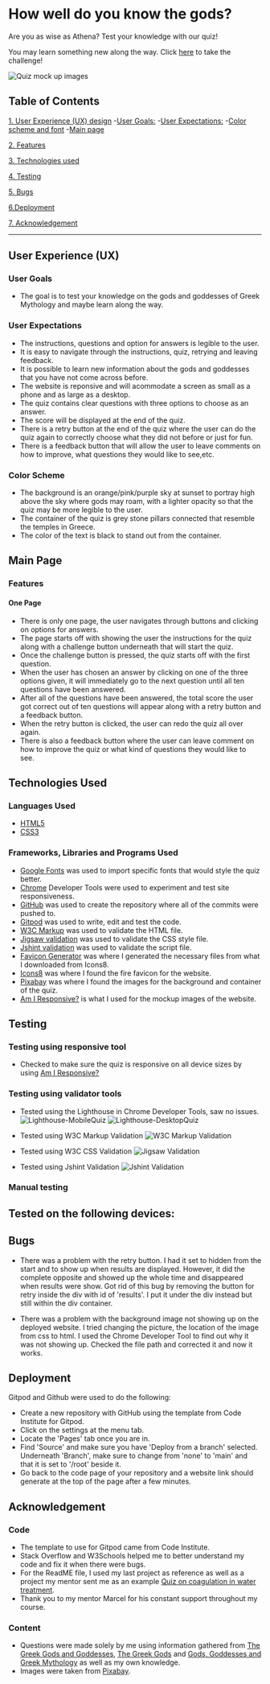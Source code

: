 # How well do you know the gods?
Are you as wise as Athena? Test your knowledge with our quiz!

You may learn something new along the way. Click [here](https://jrxmae.github.io/pp2-quiz/) to take the challenge!

![Quiz mock up images]()


## Table of Contents
[1. User Experience (UX) design](#ux)
    -[User Goals:](#user-goals)
    -[User Expectations:](#user-expectations)
    -[Color scheme and font](#color-scheme)
    -[Main page](#home-page)

[2. Features](#features)

[3. Technologies used](#technologies-used)

[4. Testing](#testing)

[5. Bugs](#bugs)

[6.Deployment](#deployment)

[7. Acknowledgement](#acknowledgement)


***

## User Experience (UX)

### User Goals

* The goal is to test your knowledge on the gods and goddesses of Greek Mythology and maybe learn along the way.

### User Expectations

* The instructions, questions and option for answers is legible to the user.
* It is easy to navigate through the instructions, quiz, retrying and leaving feedback.
* It is possible to learn new information about the gods and goddesses that you have not come across before.
* The website is reponsive and will acommodate a screen as small as a phone and as large as a desktop.
* The quiz contains clear questions with three options to choose as an answer.
* The score will be displayed at the end of the quiz.
* There is a retry button at the end of the quiz where the user can do the quiz again to correctly choose what they did not before or just for fun.
* There is a feedback button that will allow the user to leave comments on how to improve, what questions they would like to see,etc.


### Color Scheme
* The background is an orange/pink/purple sky at sunset to portray high above the sky where gods may roam, with a lighter opacity so that the quiz may be more legible to the user.
* The container of the quiz is grey stone pillars connected that resemble the temples in Greece.
* The color of the text is black to stand out from the container.

## Main Page

### Features

#### One Page

- There is only one page, the user navigates through buttons and clicking on options for answers.
- The page starts off with showing the user the instructions for the quiz along with a challenge button underneath that will start the quiz.
- Once the challenge button is pressed, the quiz starts off with the first question.
- When the user has chosen an answer by clicking on one of the three options given, it will immediately go to the next question until all ten questions have been answered.
- After all of the questions have been answered, the total score the user got correct out of ten questions will appear along with a retry button and a feedback button.
- When the retry button is clicked, the user can redo the quiz all over again.
- There is also a feedback button where the user can leave comment on how to improve the quiz or what kind of questions they would like to see.

## Technologies Used

### Languages Used
- [HTML5](https://en.wikipedia.org/wiki/HTML5)
- [CSS3](https://en.wikipedia.org/wiki/CSS)

### Frameworks, Libraries and Programs Used
- [Google Fonts](https://fonts.google.com/) was used to import specific fonts that would style the quiz better.
- [Chrome](https://www.google.com/intl/en_uk/chrome/) Developer Tools were used to experiment and test site responsiveness.
- [GitHub](https://github.com/) was used to create the repository where all of the commits were pushed to.
- [Gitpod](https://www.gitpod.io/) was used to write, edit and test the code.
- [W3C Markup](https://validator.w3.org/) was used to validate the HTML file.
- [Jigsaw validation](https://jigsaw.w3.org/) was used to validate the CSS style file.
- [Jshint validation](https://jshint.com/) was used to validate the script file.
- [Favicon Generator](https://favicon.io/favicon-converter/#google_vignette/) was where I generated the necessary files from what I downloaded from Icons8.
- [Icons8](https://icons8.com/icons/set/fire/) was where I found the fire favicon for the website.
- [Pixabay](https://pixabay.com/) was where I found the images for the background and container of the quiz.
- [Am I Responsive?](https://ui.dev/amiresponsive/) is what I used for the mockup images of the website.

## Testing
### Testing using responsive tool
- Checked to make sure the quiz is responsive on all device sizes by using [Am I Responsive?]()

### Testing using validator tools
- Tested using the Lighthouse in Chrome Developer Tools, saw no issues.
![Lighthouse-MobileQuiz](assets/images/lighthouse-mobilequiz.png)
![Lighthouse-DesktopQuiz](assets/images/lighthouse-desktopquiz.png)

- Tested using W3C Markup Validation ![W3C Markup Validation](assets/images/pp2-html-validate.png)

- Tested using W3C CSS Validation ![Jigsaw Validation](assets/images/pp2-css-validate.png)

- Tested using Jshint Validation ![Jshint Validation](assets/images/pp2-js-validate.png)

### Manual testing
Tested on the following devices:
-

## Bugs
- There was a problem with the retry button. I had it set to hidden from the start and to show up when results are displayed. However, it did the complete opposite and showed up the whole time and disappeared when results were show. Got rid of this bug by removing the button for retry inside the div with id of 'results'. I put it under the div instead but still within the div container.

- There was a problem with the background image not showing up on the deployed website. I tried changing the picture, the location of the image from css to html. I used the Chrome Developer Tool to find out why it was not showing up. Checked the file path and corrected it and now it works.

## Deployment

Gitpod and Github were used to do the following:
- Create a new repository with GitHub using the template from Code Institute for Gitpod.
- Click on the settings at the menu tab.
- Locate the 'Pages' tab once you are in.
- Find 'Source' and make sure you have 'Deploy from a branch' selected. Underneath 'Branch', make sure to change from 'none' to 'main' and that it is set to '/root' beside it.
- Go back to the code page of your repository and a website link should generate at the top of the page after a few minutes.

## Acknowledgement
### Code
- The template to use for Gitpod came from Code Institute.
- Stack Overflow and W3Schools helped me to better understand my code and fix it when there were bugs.
- For the ReadME file, I used my last project as reference as well as a project my mentor sent me as an example [Quiz on coagulation in water treatment](http://un-ihe.org/).
- Thank you to my mentor Marcel for his constant support throughout my course.

### Content
- Questions were made solely by me using information gathered from [The Greek Gods and Goddesses](https://www.twinkl.ie/blog/the-greek-gods-and-goddesses-facts-for-kids), [The Greek Gods](https://learningmole.com/the-greek-gods-5-fun-facts-about-the-greek-gods/) and [Gods, Goddesses and Greek Mythology](https://www.britannica.com/list/12-greek-gods-and-goddesses) as well as my own knowledge.
- Images were taken from [Pixabay](https://pixabay.com/).



